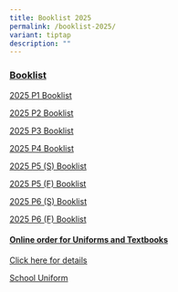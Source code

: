 ```yaml
---
title: Booklist 2025
permalink: /booklist-2025/
variant: tiptap
description: ""
---
```

<h3><u>Booklist</u></h3>
<p><a href="/files/2025_Primary_1_Booklist.pdf" rel="noopener nofollow" target="_blank">2025 P1 Booklist</a>
</p>
<p><a href="/files/1__2025_P2_booklist_edited.pdf" rel="noopener nofollow" target="_blank">2025 P2 Booklist</a>
</p>
<p><a href="/files/2025_P3_booklist.pdf" rel="noopener nofollow" target="_blank">2025 P3 Booklist</a>
</p>
<p><a href="/files/2025_P4_booklist.pdf" rel="noopener nofollow" target="_blank">2025 P4 Booklist</a>
</p>
<p><a href="/files/2025_P5__S__booklist.pdf" rel="noopener nofollow" target="_blank">2025 P5 (S) Booklist</a>
</p>
<p><a href="/files/2025_P5__F__booklist.pdf" rel="noopener nofollow" target="_blank">2025 P5 (F) Booklist</a>
</p>
<p><a href="/files/2025_P6__S__booklist.pdf" rel="noopener nofollow" target="_blank">2025 P6 (S) Booklist</a>
</p>
<p><a href="/files/2025_P6__F__booklist.pdf" rel="noopener nofollow" target="_blank">2025 P6 (F) Booklist</a>
</p>
<p></p>
<h4><u>Online order for Uniforms and Textbooks</u></h4>
<p><a href="/files/2__InfoSheet_A__2_.pdf" rel="noopener nofollow" target="_blank">Click here for details</a>
</p>
<p><a href="/files/3__InfoSheet_B__2_.pdf" rel="noopener nofollow" target="_blank">School Uniform</a>
</p>
<p></p>